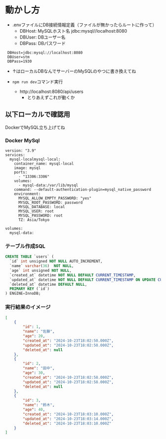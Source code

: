 # 動かし方
- .envファイルにDB接続情報定義（ファイルが無かったらルートに作って）
  - DBHost: MySQLホスト名 jdbc:mysql//localhost:8080
  - DBUser: DBユーザー名
  - DBPass: DBパスワード
 ```.env
  DBHost=jdbc:mysql://localhost:8080
  DBUser=stm
  DBPass=1930
```  
- ↑はローカルDBなんでサーバーのMySQLのやつに書き換えてね

- `npm run dev`コマンド実行
  - http://localhost:8080/api/users
    - とりあえずこれが動くか

## 以下ローカルで確認用
DockerでMySQL立ち上げてね

### Docker MySql
```docker
version: "3.9"
services:
  mysql-localmysql-local:
    container_name: mysql-local
    image: mysql
    ports:
      - "13306:3306"
    volumes:
      - mysql-data:/var/lib/mysql
    command: --default-authentication-plugin=mysql_native_password
    environment:
      MYSQL_ALLOW_EMPTY_PASSWORD: "yes"
      MYSQL_ROOT_PASSWORD: password
      MYSQL_DATABASE: local
      MYSQL_USER: root
      MYSQL_PASSWORD: root
      TZ: Asia/Tokyo

volumes:
  mysql-data:

```

### テーブル作成SQL
```sql
CREATE TABLE `users` (
  `id` int unsigned NOT NULL AUTO_INCREMENT,
  `name` varchar(36)  NOT NULL,
  `age` int unsigned NOT NULL,
  `created_at` datetime NOT NULL DEFAULT CURRENT_TIMESTAMP,
  `updated_at` datetime NOT NULL DEFAULT CURRENT_TIMESTAMP ON UPDATE CURRENT_TIMESTAMP,
  `deleted_at` datetime DEFAULT NULL,
  PRIMARY KEY (`id`)
) ENGINE=InnoDB;
```

### 実行結果のイメージ
```json
[
    {
        "id": 1,
        "name": "佐藤",
        "age": 20,
        "created_at": "2024-10-23T18:02:50.000Z",
        "updated_at": "2024-10-23T18:02:50.000Z",
        "deleted_at": null
    },
    {
        "id": 2,
        "name": "田中",
        "age": 30,
        "created_at": "2024-10-23T18:02:58.000Z",
        "updated_at": "2024-10-23T18:02:58.000Z",
        "deleted_at": null
    },
    {
        "id": 3,
        "name": "鈴木",
        "age": 40,
        "created_at": "2024-10-23T18:03:10.000Z",
        "updated_at": "2024-10-23T18:03:14.000Z",
        "deleted_at": "2024-10-23T18:03:10.000Z"
    }
]
```
